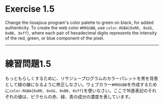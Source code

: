 # Exercise 1.5
Change the lissajous program's color palette to green on black, for added authenticity. To create the web color `#RRGGBB`, use `color.RGBA{0xRR, 0xGG, 0xBB, 0xff}`, where each pair of hexadecimal digits represents the intensity of the red, green, or blue component of the pixel.

---
# 練習問題1.5
もっともらしくするために、リサジュープログラムのカラーパレットを黒を背景として緑の線になるように修正しなさい。ウェブカラー`#RRGGBB`を作成するために`color.RGBA{0xRR, 0xGG, 0xBB, 0xff}`を使いなさい。ここで16進表記のそれぞれの値は、ピクセルの赤、緑、青の成分の濃度を表しています。
